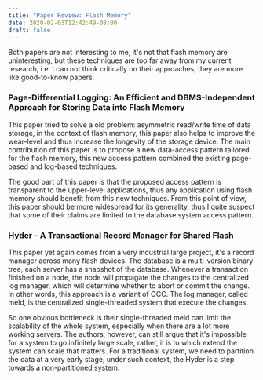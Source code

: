 ```yaml
---
title: "Paper Review: Flash Memory"
date: 2020-02-03T12:42:49-08:00
draft: false 
---
```


Both papers are not interesting to me, it's not that flash memory are uninteresting, 
but these techniques are too far away from my current research, i.e. I can not think critically on their approaches, they are more like good-to-know papers.


### Page-Differential Logging: An Efficient and DBMS-Independent Approach for Storing Data into Flash Memory
This paper tried to solve a old problem: asymmetric read/write time of data storage, 
in the context of flash memory, this paper also helps to improve the wear-level and thus increase the longevity of the storage device.
The main contribution of this paper is to propose a new data-access pattern tailored for the flash memory, this new access pattern combined the existing page-based and log-based techniques.

The good part of this paper is that the proposed access pattern is transparent to the upper-level applications, 
thus any application using flash memory should benefit from this new techniques.
From this point of view, this paper should be more widespread for its generality, thus I quite suspect that some of their claims are limited to the database system access pattern.


### Hyder – A Transactional Record Manager for Shared Flash
This paper yet again comes from a very industrial large project, it's a record manager across many flash devices.
The database is a multi-version binary tree, each server has a snapshot of the database.
Whenever a transaction finished on a node, the node will propagate the changes to the centralized log manager, which will determine whether to abort or commit the change. In other words, this approach is a variant of OCC.
The log manager, called meld, is the centralized single-threaded system that execute the changes.

So one obvious bottleneck is their single-threaded meld can limit the scalability of the whole system, especially when there are a lot more working servers.
The authors, however, can still argue that it's impossible for a system to go infinitely large scale, rather, it is to which extend the system can scale that matters.
For a traditional system, we need to partition the data at a very early stage, under such context, the Hyder is a step towards a non-partitioned system.


